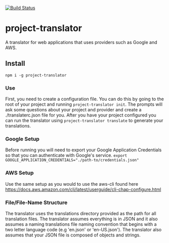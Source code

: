[![Build Status](https://travis-ci.com/douglasskiser/project-translator.svg?token=ayjxjPepPztxATpEppTC&branch=master)](https://travis-ci.com/douglasskiser/project-translator)

# project-translator
A translator for web applications that uses providers such as Google and AWS.

## Install
`npm i -g project-translator`

### Use
First, you need to create a configuration file. You can do this by going to the root of your project and running `project-translator init`. The prompts will ask some questions about your project and provider and create a ./translaterc.json file for you. After you have your project configured you can run the translator using `project-translator translate` to generate your translations.

### Google Setup
  Before running you will need to export your Google Application Credentials so that you can authenticate with Google's service.
  `export GOOGLE_APPLICATION_CREDENTIALS="./path-to/credentials.json"`

### AWS Setup
  Use the same setup as you would to use the aws-cli found here https://docs.aws.amazon.com/cli/latest/userguide/cli-chap-configure.html
   
  
### File/File-Name Structure
The translator uses the translations directory provided as the path for all translation files. The translator assumes everything is in JSON and it also assumes a naming translations file naming convention that begins with a two letter language code (e.g 'en.json' or 'en-US.json'). The translator also assumes that your JSON file is composed of objects and strings.
